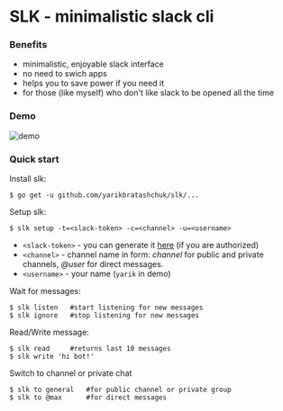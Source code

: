 # SLK - minimalistic slack cli

### Benefits
- minimalistic, enjoyable slack interface 
- no need to swich apps
- helps you to save power if you need it
- for those (like myself) who don't like slack to be opened all the time

### Demo

![demo](https://user-images.githubusercontent.com/12980380/32070344-b4a3ba00-ba94-11e7-88d3-1c6c48d2c4dc.png)

### Quick start

Install slk:

```
$ go get -u github.com/yarikbratashchuk/slk/...
```

Setup slk:

```
$ slk setup -t=<slack-token> -c=<channel> -u=<username>
```
- `<slack-token>` - you can generate it [here](https://api.slack.com/custom-integrations/legacy-tokens) (if you are authorized)
- `<channel>` - channel name in form: _channel_ for public and private channels, _@user_ for direct messages.
- `<username>` - your name (`yarik` in demo)

Wait for messages:

```
$ slk listen   #start listening for new messages
$ slk ignore   #stop listening for new messages
```

Read/Write message:

```
$ slk read     #returns last 10 messages
$ slk write 'hi bot!'         
```

Switch to channel or private chat

```
$ slk to general   #for public channel or private group
$ slk to @max      #for direct messages
```
